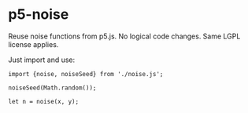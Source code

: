 # p5-noise
Reuse noise functions from p5.js. No logical code changes. Same LGPL license applies.

Just import and use:

```
import {noise, noiseSeed} from './noise.js';

noiseSeed(Math.random());

let n = noise(x, y);

```
